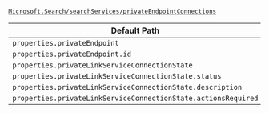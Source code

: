 [`Microsoft.Search/searchServices/privateEndpointConnections`](https://docs.microsoft.com/en-us/azure/templates/microsoft.search/searchservices/privateendpointconnections)

| Default Path | Alias |
|---|---|
| `properties.privateEndpoint` | `Microsoft.Search/searchServices/privateEndpointConnections/privateEndpoint` |
| `properties.privateEndpoint.id` | `Microsoft.Search/searchServices/privateEndpointConnections/privateEndpoint.id` |
| `properties.privateLinkServiceConnectionState` | `Microsoft.Search/searchServices/privateEndpointConnections/privateLinkServiceConnectionState` |
| `properties.privateLinkServiceConnectionState.status` | `Microsoft.Search/searchServices/privateEndpointConnections/privateLinkServiceConnectionState.status` |
| `properties.privateLinkServiceConnectionState.description` | `Microsoft.Search/searchServices/privateEndpointConnections/privateLinkServiceConnectionState.description` |
| `properties.privateLinkServiceConnectionState.actionsRequired` | `Microsoft.Search/searchServices/privateEndpointConnections/privateLinkServiceConnectionState.actionsRequired` |

